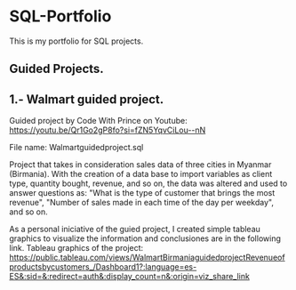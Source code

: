 # SQL-Portfolio
This is my portfolio for SQL projects. 

## Guided Projects.

## 1.- Walmart guided project. 
Guided project by Code With Prince on Youtube: https://youtu.be/Qr1Go2gP8fo?si=fZN5YqvCiLou--nN

File name: Walmartguidedproject.sql

Project that takes in consideration sales data of three cities in Myanmar (Birmania). With the creation of a data base to import variables as client type, quantity bought, revenue, and so on, the data was altered and used to answer questions as: "What is the type of customer that brings the most revenue", "Number of sales made in each time of the day per weekday", and so on. 

As a personal iniciative of the guied project, I created simple tableau graphics to visualize the information and conclusiones are in the following link. 
Tableau graphics of the project:
https://public.tableau.com/views/WalmartBirmaniaguidedprojectRevenueofproductsbycustomers_/Dashboard1?:language=es-ES&:sid=&:redirect=auth&:display_count=n&:origin=viz_share_link 

